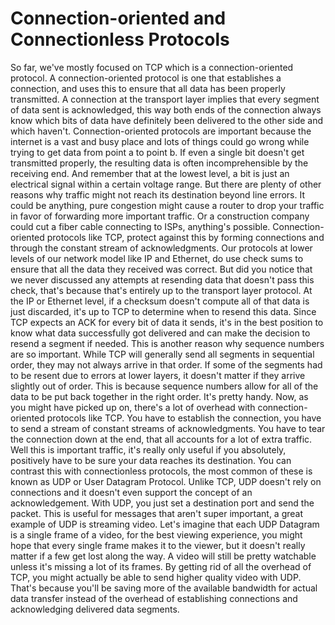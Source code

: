 # Connection-oriented and Connectionless Protocols

So far, we've mostly focused on TCP which is a connection-oriented protocol. A connection-oriented protocol is one that establishes a connection, and uses this to ensure that all data has been properly transmitted. A connection at the transport layer implies that every segment of data sent is acknowledged, this way both ends of the connection always know which bits of data have definitely been delivered to the other side and which haven't. Connection-oriented protocols are important because the internet is a vast and busy place and lots of things could go wrong while trying to get data from point a to point b. If even a single bit doesn't get transmitted properly, the resulting data is often incomprehensible by the receiving end. And remember that at the lowest level, a bit is just an electrical signal within a certain voltage range. But there are plenty of other reasons why traffic might not reach its destination beyond line errors. It could be anything, pure congestion might cause a router to drop your traffic in favor of forwarding more important traffic. Or a construction company could cut a fiber cable connecting to ISPs, anything's possible. Connection-oriented protocols like TCP, protect against this by forming connections and through the constant stream of acknowledgments. Our protocols at lower levels of our network model like IP and Ethernet, do use check sums to ensure that all the data they received was correct. But did you notice that we never discussed any attempts at resending data that doesn't pass this check, that's because that's entirely up to the transport layer protocol. At the IP or Ethernet level, if a checksum doesn't compute all of that data is just discarded, it's up to TCP to determine when to resend this data. Since TCP expects an ACK for every bit of data it sends, it's in the best position to know what data successfully got delivered and can make the decision to resend a segment if needed. This is another reason why sequence numbers are so important. While TCP will generally send all segments in sequential order, they may not always arrive in that order. If some of the segments had to be resent due to errors at lower layers, it doesn't matter if they arrive slightly out of order. This is because sequence numbers allow for all of the data to be put back together in the right order. It's pretty handy. Now, as you might have picked up on, there's a lot of overhead with connection-oriented protocols like TCP. You have to establish the connection, you have to send a stream of constant streams of acknowledgments. You have to tear the connection down at the end, that all accounts for a lot of extra traffic. Well this is important traffic, it's really only useful if you absolutely, positively have to be sure your data reaches its destination. You can contrast this with connectionless protocols, the most common of these is known as UDP or User Datagram Protocol. Unlike TCP, UDP doesn't rely on connections and it doesn't even support the concept of an acknowledgement. With UDP, you just set a destination port and send the packet. This is useful for messages that aren't super important, a great example of UDP is streaming video. Let's imagine that each UDP Datagram is a single frame of a video, for the best viewing experience, you might hope that every single frame makes it to the viewer, but it doesn't really matter if a few get lost along the way. A video will still be pretty watchable unless it's missing a lot of its frames. By getting rid of all the overhead of TCP, you might actually be able to send higher quality video with UDP. That's because you'll be saving more of the available bandwidth for actual data transfer instead of the overhead of establishing connections and acknowledging delivered data segments.
